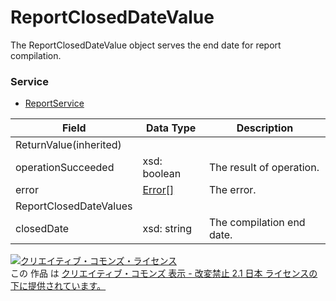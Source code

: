 # ReportClosedDateValue
The ReportClosedDateValue object serves the end date for report compilation.
### Service
+ [ReportService](../services/ReportService.md)

| Field | Data Type | Description | 
|---|---|---|
| ReturnValue(inherited)|||
| operationSucceeded| xsd: boolean| The result of operation. |
| error| <a href="../data/Error.md">Error[]</a>| The error. |
| ReportClosedDateValues|||
| closedDate| xsd: string| The compilation end date. |
<a rel="license" href="http://creativecommons.org/licenses/by-nd/2.1/jp/"><img alt="クリエイティブ・コモンズ・ライセンス" style="border-width:0" src="https://i.creativecommons.org/l/by-nd/2.1/jp/88x31.png" /></a><br />この 作品 は <a rel="license" href="http://creativecommons.org/licenses/by-nd/2.1/jp/">クリエイティブ・コモンズ 表示 - 改変禁止 2.1 日本 ライセンスの下に提供されています。</a>
